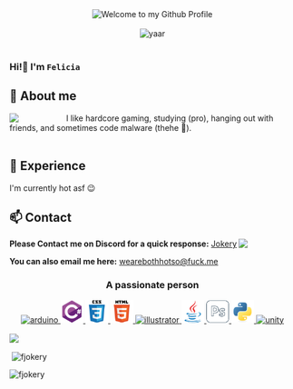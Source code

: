 <div align="center">
<img src="https://media.discordapp.net/attachments/935831854064488460/1197140511979483216/Jokerys_github.gif?ex=65ba2efb&is=65a7b9fb&hm=e9268a64c8486e639e0351dc3e7fa626c76bb3d96c9d8063b91a6218a9957667&=&width=986&height=82" style="max-width: 100%;" alt="Welcome to my Github Profile" />
  <br />
  <br />
 <img height="50" alt="yaar" src="https://media.discordapp.net/attachments/935831854064488460/1197139994649841674/Vanilla-1s-280px_1.gif?ex=65ba2e80&is=65a7b980&hm=cc4df445c5f81463ce22e18e6a425b833a9517a1717e3bce98e9d39fe8ea2c16&=&width=700&height=700" />
  <br />
  <br />


</div>



### Hi!👋 I'm **`Felicia`** 

## **🐬 About me**
<a href="https://github.com/MiyagawaMizu"><img align="left" width="100" src="https://images-wixmp-ed30a86b8c4ca887773594c2.wixmp.com/f/8343288d-9925-4cc3-ac58-eccb809458c7/dddklwc-9a11213d-293d-4044-a7af-483149610659.png?token=eyJ0eXAiOiJKV1QiLCJhbGciOiJIUzI1NiJ9.eyJzdWIiOiJ1cm46YXBwOjdlMGQxODg5ODIyNjQzNzNhNWYwZDQxNWVhMGQyNmUwIiwiaXNzIjoidXJuOmFwcDo3ZTBkMTg4OTgyMjY0MzczYTVmMGQ0MTVlYTBkMjZlMCIsIm9iaiI6W1t7InBhdGgiOiJcL2ZcLzgzNDMyODhkLTk5MjUtNGNjMy1hYzU4LWVjY2I4MDk0NThjN1wvZGRka2x3Yy05YTExMjEzZC0yOTNkLTQwNDQtYTdhZi00ODMxNDk2MTA2NTkucG5nIn1dXSwiYXVkIjpbInVybjpzZXJ2aWNlOmZpbGUuZG93bmxvYWQiXX0.AFVWmfyhPTELrCEGzX2YIgWMLnmiGzO2uDjrm33__YM"></a>
I like hardcore gaming, studying (pro), hanging out with friends, and sometimes code malware (thehe 💅).
<br><br>

## **🎐 Experience**
<a href="https://github.com/MiyagawaMizu"><img align="right" width="100"></a>
I'm currently hot asf 😉

<!--
## **🧊 Github Stats**
 <div><a href="https://github.com/MiyagawaMizu"><img width="100" src="https://cdn.discordapp.com/attachments/1077108830862839848/1107004077621125240/105017051_p13.png"></a><div> 
<p align="center"><img width="50%" src="https://github-readme-stats.vercel.app/api?username=MiyagawaMizu&show_icons=true&count_private=true&theme=react&hide_border=true&bg_color=0D1117"/> <img width="45%" src="https://github-readme-stats.vercel.app/api/top-langs/?username=MiyagawaMizu&show_icons=true&count_private=true&theme=react&hide_border=true&bg_color=0D1117&layout=compact"/>
</p>

## **🎧 Spotify**
<p align="center">
<a href="https://spotify-github-profile.vercel.app/api/view?uid=z8vtap612j1ajql4wsyhl074i&redirect=true"><img src="https://spotify-github-profile.vercel.app/api/view?uid=z8vtap612j1ajql4wsyhl074i&cover_image=true&theme=default&show_offline=true&background_color=0d11170&interchange=false&bar_color_cover=true"></a><a href="https://open.spotify.com/user/z8vtap612j1ajql4wsyhl074i?si=6962aa5c8435476f"><img width="525" src="https://spotify-recently-played-readme.vercel.app/api?user=z8vtap612j1ajql4wsyhl074i"></a>
</p>-->



## **📫 Contact**
<a href="https://github.com/MiyagawaMizu"><img align="right" width="100" src="https://dam.keurig.com/content/dam/cold-beverage-brands/brands/dr_pepper/product_images/dpregular/cans/12oz/png/DP_Regular_12oz_Can_Wet.png" /></a>
**Please Contact me on Discord for a quick response:** [Jokery](https://discord.com/users/363460698656735233)

**You can also email me here:** wearebothhotso@fuck.me
<h3 align="center">A passionate person</h3>
<p align="center"> <a href="https://www.arduino.cc/" target="_blank" rel="noreferrer"> <img src="https://cdn.worldvectorlogo.com/logos/arduino-1.svg" alt="arduino" width="40" height="40"/> </a> <a href="https://www.w3schools.com/cs/" target="_blank" rel="noreferrer"> <img src="https://raw.githubusercontent.com/devicons/devicon/master/icons/csharp/csharp-original.svg" alt="csharp" width="40" height="40"/> </a> <a href="https://www.w3schools.com/css/" target="_blank" rel="noreferrer"> <img src="https://raw.githubusercontent.com/devicons/devicon/master/icons/css3/css3-original-wordmark.svg" alt="css3" width="40" height="40"/> </a> <a href="https://www.w3.org/html/" target="_blank" rel="noreferrer"> <img src="https://raw.githubusercontent.com/devicons/devicon/master/icons/html5/html5-original-wordmark.svg" alt="html5" width="40" height="40"/> </a> <a href="https://www.adobe.com/in/products/illustrator.html" target="_blank" rel="noreferrer"> <img src="https://www.vectorlogo.zone/logos/adobe_illustrator/adobe_illustrator-icon.svg" alt="illustrator" width="40" height="40"/> </a> <a href="https://www.java.com" target="_blank" rel="noreferrer"> <img src="https://raw.githubusercontent.com/devicons/devicon/master/icons/java/java-original.svg" alt="java" width="40" height="40"/> </a> <a href="https://www.photoshop.com/en" target="_blank" rel="noreferrer"> <img src="https://raw.githubusercontent.com/devicons/devicon/master/icons/photoshop/photoshop-line.svg" alt="photoshop" width="40" height="40"/> </a> <a href="https://www.python.org" target="_blank" rel="noreferrer"> <img src="https://raw.githubusercontent.com/devicons/devicon/master/icons/python/python-original.svg" alt="python" width="40" height="40"/> </a> <a href="https://unity.com/" target="_blank" rel="noreferrer"> <img src="https://www.vectorlogo.zone/logos/unity3d/unity3d-icon.svg" alt="unity" width="40" height="40"/> </a> </p>

<img align="center" width="100" src="https://blahaj.quest/_next/static/media/full-flipped.fe81b97f.png">

<p>&nbsp;<img align="center" src="https://github-readme-stats.vercel.app/api?username=fjokery&show_icons=true&theme=synthwave&locale=en" alt="fjokery" /></p>

<p><img align="left" src="https://github-readme-stats.vercel.app/api/top-langs?username=fjokery&show_icons=true&theme=synthwave&locale=en&layout=compact" alt="fjokery" /></p>


